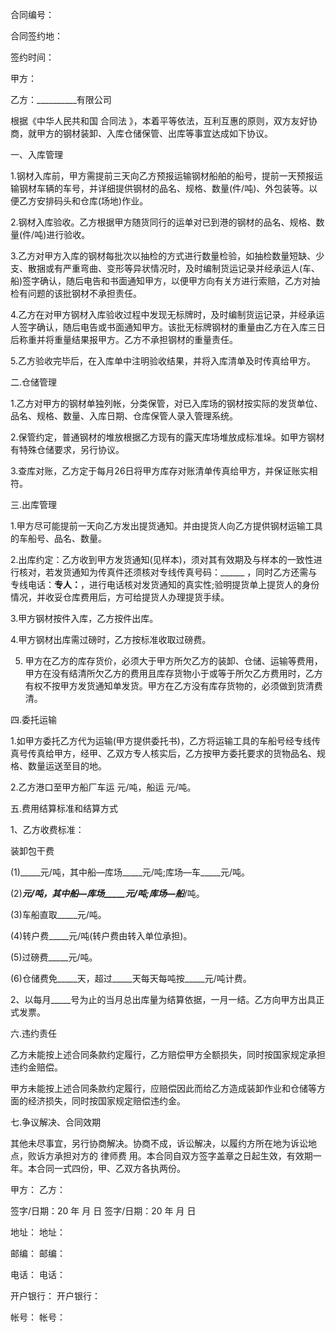
 




合同编号：


合同签约地：


签约时间：


甲方：


乙方：__________有限公司


根据《中华人民共和国
合同法
》，本着平等依法，互利互惠的原则，双方友好协商，就甲方的钢材装卸、入库仓储保管、出库等事宜达成如下协议。


一、入库管理


1.钢材入库前，甲方需提前三天向乙方预报运输钢材船舶的船号，提前一天预报运输钢材车辆的车号，并详细提供钢材的品名、规格、数量(件/吨)、外包装等。以便乙方安排码头和仓库(场地)作业。


2.钢材入库验收。乙方根据甲方随货同行的运单对已到港的钢材的品名、规格、数量(件/吨)进行验收。


3.乙方对甲方入库的钢材每批次以抽检的方式进行数量检验，如抽检数量短缺、少支、散捆或有严重弯曲、变形等异状情况时，及时编制货运记录并经承运人(车、船)签字确认，随后电告和书面通知甲方，以便甲方向有关方进行索赔，乙方对抽检有问题的该批钢材不承担责任。


4.乙方在对甲方钢材入库验收过程中发现无标牌时，及时编制货运记录，并经承运人签字确认，随后电告或书面通知甲方。该批无标牌钢材的重量由乙方在入库三日后称重并将重量结果报甲方。乙方不承担钢材的重量责任。


5.乙方验收完毕后，在入库单中注明验收结果，并将入库清单及时传真给甲方。


二.仓储管理


1.乙方对甲方的钢材单独列帐，分类保管，对已入库场的钢材按实际的发货单位、品名、规格、数量、入库日期、仓库保管人录入管理系统。


2.保管约定，普通钢材的堆放根据乙方现有的露天库场堆放成标准垛。如甲方钢材有特殊仓储要求，另行协议。


3.查库对账，乙方定于每月26日将甲方库存对账清单传真给甲方，并保证账实相符。


三.出库管理


1.甲方尽可能提前一天向乙方发出提货通知。并由提货人向乙方提供钢材运输工具的车船号、品名、数量。


2.出库约定：乙方收到甲方发货通知(见样本)，须对其有效期及与样本的一致性进行核对，若发货通知为传真件还须核对专线传真号码：______ ，同时乙方还需与专线电话：______专人：______，进行电话核对发货通知的真实性;验明提货单上提货人的身份情况，并收妥仓库费用后，方可给提货人办理提货手续。


3.甲方钢材按件入库，乙方按件出库。


4.甲方钢材出库需过磅时，乙方按标准收取过磅费。


5. 甲方在乙方的库存货价，必须大于甲方所欠乙方的装卸、仓储、运输等费用，甲方在没有结清所欠乙方的费用且库存货物小于或等于所欠乙方费用时，乙方有权不按甲方发货通知单发货。甲方在乙方没有库存货物的，必须做到货清费清。


四.委托运输


1.如甲方委托乙方代为运输(甲方提供委托书)，乙方将运输工具的车船号经专线传真号传真给甲方，经甲、乙双方专人核实后，乙方按甲方委托要求的货物品名、规格、数量运送至目的地。


2.乙方港口至甲方船厂车运 元/吨，船运 元/吨。


五.费用结算标准和结算方式


1、乙方收费标准：


装卸包干费


(1)_____元/吨，其中船—库场_____元/吨;库场—车_____元/吨。


(2)_____元/吨，其中船—库场_____元/吨;库场—船_____/吨。


(3)车船直取_____元/吨。


(4)转户费_____元/吨(转户费由转入单位承担)。


(5)过磅费_____元/吨。


(6)仓储费免_____天，超过_____天每天每吨按_____元/吨计费。


2、以每月_____号为止的当月总出库量为结算依据，一月一结。乙方向甲方出具正式发票。


六.违约责任


乙方未能按上述合同条款约定履行，乙方赔偿甲方全额损失，同时按国家规定承担违约金赔偿。


甲方未能按上述合同条款约定履行，应赔偿因此而给乙方造成装卸作业和仓储等方面的经济损失，同时按国家规定赔偿违约金。


七.争议解决、合同效期


其他未尽事宜，另行协商解决。协商不成，诉讼解决，以履约方所在地为诉讼地点，败诉方承担对方的
律师费
用。本合同自双方签字盖章之日起生效，有效期一年。本合同一式四份，甲、乙双方各执两份。


甲方： 乙方：


签字/日期：20 年 月 日 签字/日期：20 年 月 日


地址： 地址：


邮编： 邮编：


电话： 电话：


开户银行： 开户银行：


帐号： 帐号：
 


 

 
 
 
 
 
  


  
 

  


  


  
 
 
 
 

